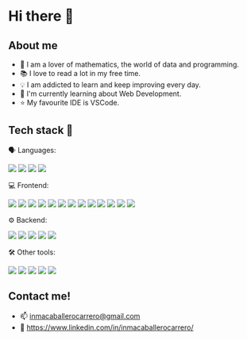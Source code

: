 # Hi there 👋

<!--
**Inmacc96/Inmacc96** is a ✨ _special_ ✨ repository because its `README.md` (this file) appears on your GitHub profile.
-->

## About me

- 💙 I am a lover of mathematics, the world of data and programming.
- 📚 I love to read a lot in my free time.
- 💡 I am addicted to learn and keep improving every day.
- 🌱 I'm currently learning about Web Development.
- ⭐ My favourite IDE is VSCode.

## Tech stack 🧰

🗣️ Languages:

<img src="https://img.shields.io/badge/typescript-%23007ACC.svg?style=for-the-badge&logo=typescript&logoColor=white" /> <img src="https://img.shields.io/badge/JavaScript-F7DF1E?style=for-the-badge&logo=javascript&logoColor=black" /> <img src="https://img.shields.io/badge/Python-3776AB?style=for-the-badge&logo=python&logoColor=white" />  <img src="https://img.shields.io/badge/R-276DC3?style=for-the-badge&logo=r&logoColor=white" />

💻 Frontend:

<img src="https://img.shields.io/badge/React-20232A?style=for-the-badge&logo=react&logoColor=61DAFB" /> <img src="https://img.shields.io/badge/React_Router-CA4245?style=for-the-badge&logo=react-router&logoColor=white" /> <img src="https://img.shields.io/badge/JavaScript-F7DF1E?style=for-the-badge&logo=javascript&logoColor=black" /> <img src="https://img.shields.io/badge/HTML5-E34F26?style=for-the-badge&logo=html5&logoColor=white" /> <img src="https://img.shields.io/badge/CSS3-1572B6?style=for-the-badge&logo=css3&logoColor=white" /> <img src="https://img.shields.io/badge/Sass-CC6699?style=for-the-badge&logo=sass&logoColor=white" /> <img src="https://img.shields.io/badge/styled--components-DB7093?style=for-the-badge&logo=styled-components&logoColor=white" /> <img src="https://img.shields.io/badge/Material--UI-0081CB?style=for-the-badge&logo=material-ui&logoColor=white" /> <img src="https://img.shields.io/badge/Bootstrap-563D7C?style=for-the-badge&logo=bootstrap&logoColor=white" /> <img src="https://img.shields.io/badge/semantic%20ui%20react-35BDB2?style=for-the-badge&logo=semanticuireact&logoColor=white" /> <img src="https://img.shields.io/badge/Tailwind_CSS-38B2AC?style=for-the-badge&logo=tailwind-css&logoColor=white" /> <img src="https://img.shields.io/badge/Redux-593D88?style=for-the-badge&logo=redux&logoColor=white" /> <img src="https://img.shields.io/badge/Next-black?style=for-the-badge&logo=next.js&logoColor=white" />

⚙️ Backend:

<img src="https://img.shields.io/badge/Node.js-43853D?style=for-the-badge&logo=node.js&logoColor=white" /> <img src="https://img.shields.io/badge/Express.js-404D59?style=for-the-badge" /> <img src="https://img.shields.io/badge/MongoDB-4EA94B?style=for-the-badge&logo=mongodb&logoColor=white" /> <img src="https://img.shields.io/badge/MySQL-005C84?style=for-the-badge&logo=mysql&logoColor=white" /> <img src="https://img.shields.io/badge/firebase-%23039BE5.svg?style=for-the-badge&logo=firebase" />


🛠️ Other tools:

<img src="https://img.shields.io/badge/Visual%20Studio%20Code-0078d7.svg?style=for-the-badge&logo=visual-studio-code&logoColor=white" /> <img src="https://img.shields.io/badge/git-%23F05033.svg?style=for-the-badge&logo=git&logoColor=white" /> <img src="https://img.shields.io/badge/github-%23121011.svg?style=for-the-badge&logo=github&logoColor=white" /> <img src="https://img.shields.io/badge/Slack-4A154B?style=for-the-badge&logo=slack&logoColor=white" /> <img src="https://img.shields.io/badge/Postman-FF6C37?style=for-the-badge&logo=postman&logoColor=white" />

## Contact me!

  - 📫 inmacaballerocarrero@gmail.com
  - 🔗 https://www.linkedin.com/in/inmacaballerocarrero/

<!--
## Contacta conmigo!


<p align="center">
  <a href="https://github.com/inmacc96">
    <img width="60" src="https://github.com/davidivad96/davidivad96/blob/main/logos/github-logo.png?raw=true" />
  </a>
  <a href="https://www.linkedin.com/in/david-fern%C3%A1ndez-ortiz-139b7312a/">
    <img width="50" src="https://github.com/davidivad96/davidivad96/blob/main/logos/linkedin-logo.png?raw=true" />
  </a>
  <a href="mailto:davidivad96@gmail.com">
    <img width="60" src="https://github.com/davidivad96/davidivad96/blob/main/logos/gmail-logo.png?raw=true" />
  </a>
</p>


## Lenguajes de programación más utilizados
[![Top Langs](https://github-readme-stats.vercel.app/api/top-langs/?username=inmacc96)](https://github.com/inmacc96/github-readme-stats)

-->
